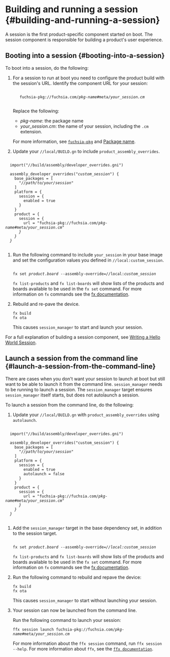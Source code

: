 # Building and running a session {#building-and-running-a-session}

A session is the first product-specific component started on boot. The session
component is responsible for building a product's user experience.

## Booting into a session {#booting-into-a-session}

To boot into a session, do the following:

1. For a session to run at boot you need to configure the product build with
   the session's URL. Identify the component URL for your session:

      <pre><code>
      fuchsia-pkg://fuchsia.com/<var>pkg-name</var>#meta/<var>your_session.cm</var>
      </code></pre>

   Replace the following:

   - <var>pkg-name</var>: the package name
   - <var>your_session.cm</var>: the name of your session, including the `.cm`
     extension.

   For more information, see
   [`fuchsia-pkg`](/docs/reference/components/url.md#fuchsia-pkg) and
   [Package name](/docs/concepts/packages/package_url.md#package-name).

1. Update your `//local/BUILD.gn` to include `product_assembly_overrides`.

  <pre><code>
  import("//build/assembly/developer_overrides.gni")

  assembly_developer_overrides("<var>custom_session</var>") {
    base_packages = [
      "<var>//path/to/your/session</var>"
    ]
    platform = {
      session = {
        enabled = true
      }
    }
    product = {
      session = {
        url = "fuchsia-pkg://fuchsia.com/<var>pkg-name</var>#meta/<var>your_session.cm"
      }
    }
  }
  </code></pre>

1. Run the following command to include `your_session` in your base image and set
   the configuration values you defined in `//local:custom_session`.

   <pre class="prettyprint"><code class="devsite-terminal">
   fx set <var>product</var>.<var>board</var> --assembly-override=//local:<var>custom_session</var>
   </code></pre>

   `fx list-products` and `fx list-boards` will show lists of the products and
   boards available to be used in the `fx set` command. For more information on
   `fx` commands see the [fx documentation](/docs/development/build/fx.md).

1. Rebuild and re-pave the device.

   ```posix-terminal
   fx build
   fx ota
   ```

   This causes `session_manager` to start and launch your session.

For a full explanation of building a session component, see [Writing a Hello
World Session](/docs/development/sessions/writing-a-hello-world-session.md).

## Launch a session from the command line {#launch-a-session-from-the-command-line}

There are cases when you don't want your session to launch at boot but still
want to be able to launch it from the command line. `session_manager` needs
to be running to launch a session. The `session_manager` target
ensures `session_manager` itself starts, but does not autolaunch a session.

To launch a session from the command line, do the following:

1. Update your `//local/BUILD.gn` with `product_assembly_overrides` using `autolaunch`.

  <pre><code>
  import("//build/assembly/developer_overrides.gni")

  assembly_developer_overrides("custom_session") {
    base_packages = [
      "<var>//path/to/your/session</var>"
    ]
    platform = {
      session = {
        enabled = true
        autolaunch = false
      }
    }
    product = {
      session = {
        url = "fuchsia-pkg://fuchsia.com/<var>pkg-name</var>#meta/<var>your_session.cm"
      }
    }
  }
  </code></pre>

1. Add the `session_manager` target in the base dependency set, in
   addition to the session target.

   <pre class="prettyprint"><code class="devsite-terminal">
   fx set <var>product</var>.<var>board</var> --assembly-override=<var>//local:custom_session</var>
   </code></pre>

   `fx list-products` and `fx list-boards` will show lists of the products and
   boards available to be used in the `fx set` command. For more information on
   `fx` commands see the [fx documentation](/docs/development/build/fx.md).

1. Run the following command to rebuild and repave the device:

   ```posix-terminal
   fx build
   fx ota
   ```

   This causes `session_manager` to start without launching your session.

1. Your session can now be launched from the command line.

   Run the following command to launch your session:

   <pre class="prettyprint"><code class="devsite-terminal">ffx session launch fuchsia-pkg://fuchsia.com/<var>pkg-name</var>#meta/<var>your_session.cm</var></code></pre>

   For more information about the `ffx session` command, run
   `ffx session --help`. For more information about `ffx`, see the
   [`ffx documentation`](/docs/development/tools/ffx/overview.md).

